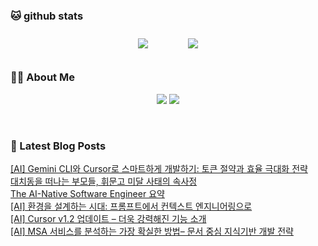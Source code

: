 
###  🐱 github stats  

<div id="main" align="center">
    <img src="https://github-readme-stats.vercel.app/api?username=peterica&count_private=true&show_icons=true&theme=radical"
        style="height: auto; margin-left: 20px; margin-right: 20px; padding: 10px;"/>
    <img src="https://github-readme-stats.vercel.app/api/top-langs/?username=peterica&layout=compact"   
        style="height: auto; margin-left: 20px; margin-right: 20px; padding: 10px;"/>
</div>

###  💁‍♀️ About Me  
<p align="center">
    <a href="https://peterica.tistory.com/"><img src="https://img.shields.io/badge/Blog-FF5722?style=flat-square&logo=Blogger&logoColor=white"/></a>
    <a href="mailto:ilovefran.ofm@gmail.com"><img src="https://img.shields.io/badge/Gmail-d14836?style=flat-square&logo=Gmail&logoColor=white&link=ilovefran.ofm@gmail.com"/></a>
</p>

<br>

### 📕 Latest Blog Posts   

<a href ="https://peterica.tistory.com/964"> [AI] Gemini CLI와 Cursor로 스마트하게 개발하기: 토큰 절약과 효율 극대화 전략 </a> <br>
<a href ="https://peterica.tistory.com/963"> 대치동을 떠나는 부모들, 휘문고 미달 사태의 속사정 </a> <br>
<a href ="https://peterica.tistory.com/962"> The AI-Native Software Engineer 요약 </a> <br>
<a href ="https://peterica.tistory.com/960"> [AI] 환경을 설계하는 시대: 프롬프트에서 컨텍스트 엔지니어링으로 </a> <br>
<a href ="https://peterica.tistory.com/959"> [AI] Cursor v1.2 업데이트 &ndash; 더욱 강력해진 기능 소개 </a> <br>
<a href ="https://peterica.tistory.com/957"> [AI] MSA 서비스를 분석하는 가장 확실한 방법&ndash; 문서 중심 지식기반 개발 전략 </a> <br>
